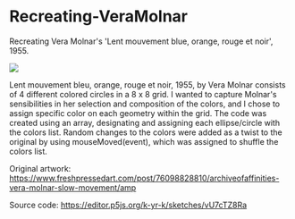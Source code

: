 # Recreating-VeraMolnar
Recreating Vera Molnar's 'Lent mouvement blue, orange, rouge et noir', 1955.

![](Recr_VeraMolnar.gif)

Lent mouvement bleu, orange, rouge et noir, 1955, by Vera Molnar consists of 4 different colored circles in a 8 x 8 grid.  I wanted to capture Molnar's sensibilities in her selection and composition of the colors, and I chose to assign specific color on each geometry within the grid.  The code was created using an array, designating and assigning each ellipse/circle with the colors list.  Random changes to the colors were added as a twist to the original by using mouseMoved(event), which was assigned to shuffle the colors list.

Original artwork: https://www.freshpressedart.com/post/76098828810/archiveofaffinities-vera-molnar-slow-movement/amp

Source code: https://editor.p5js.org/k-yr-k/sketches/vU7cTZ8Ra
